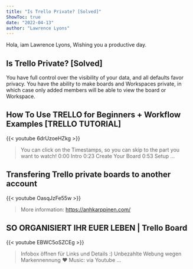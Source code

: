 ```yaml
---
title: "Is Trello Private? [Solved]"
ShowToc: true 
date: "2022-04-13"
author: "Lawrence Lyons" 
---
```


Hola, iam Lawrence Lyons, Wishing you a productive day.
## Is Trello Private? [Solved]
You have full control over the visibility of your data, and all defaults favor privacy. You have the ability to make boards and Workspaces private, in which case only added members will be able to view the board or Workspace.

## How To Use TRELLO for Beginners + Workflow Examples [TRELLO TUTORIAL]
{{< youtube 6drUzoeHZkg >}}
>You can click on the Timestamps, so you can skip to the part you want to watch! 0:00 Intro 0:23 Create Your Board 0:53 Setup ...

## Transfering Trello private boards to another account
{{< youtube OasqJzFe55w >}}
>More information: https://anhkarppinen.com/

## SO ORGANISIERT IHR EUER LEBEN | Trello Board
{{< youtube EBWC5oSZCEg >}}
>Infobox öffnen für Links und Details :) Unbezahlte Webung wegen Markennennung ❤ Music: via Youtube ...

